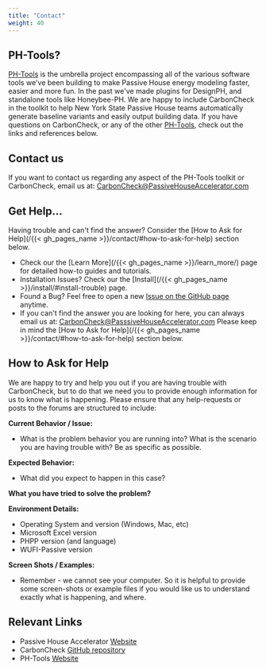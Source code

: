 ```yaml
---
title: "Contact"
weight: 40
---
```


## PH-Tools?
[PH-Tools](http://www.passivehousetools.com/) is the umbrella project encompassing all of the various software tools we've been building to make Passive House energy modeling faster, easier and more fun. In the past we've made plugins for DesignPH, and standalone tools like Honeybee-PH. We are happy to include CarbonCheck in the toolkit to help New York State Passive House teams automatically generate baseline variants and easily output building data. If you have questions on CarbonCheck, or any of the other [PH-Tools](http://www.passivehousetools.com/), check out the links and references below.
## Contact us
If you want to contact us regarding any aspect of the PH-Tools toolkit or CarbonCheck, email us at: CarbonCheck@PassiveHouseAccelerator.com

## Get Help...
Having trouble and can't find the answer? Consider the [How to Ask for Help](/{{< gh_pages_name >}}/contact/#how-to-ask-for-help) section below.
- Check our the [Learn More](/{{< gh_pages_name >}}/learn_more/) page for detailed how-to guides and tutorials.
- Installation Issues? Check our the [Install](/{{< gh_pages_name >}}/install/#install-trouble) page.
- Found a Bug? Feel free to open a new [Issue on the GitHub page](https://github.com/PH-Tools/CarbonCheck/issues) anytime.
- If you can't find the answer you are looking for here, you can always email us at: CarbonCheck@PasssiveHouseAccelerator.com Please keep in mind the [How to Ask for Help](/{{< gh_pages_name >}}/contact/#how-to-ask-for-help) section below.

## How to Ask for Help
We are happy to try and help you out if you are having trouble with CarbonCheck, but
to do that we need you to provide enough information for us to know what is happening. Please ensure that any help-requests or posts to the forums are structured to include:

**Current Behavior / Issue:**
- What is the problem behavior you are running into? What is  the scenario you are having trouble with? Be as specific as possible.

**Expected Behavior:**
- What did you expect to happen in this case?

**What you have tried to solve the problem?**

**Environment Details:**
- Operating System and version (Windows, Mac, etc)
- Microsoft Excel version
- PHPP version (and language)
- WUFI-Passive version


**Screen Shots / Examples:**
- Remember - we cannot see your computer. So it is helpful to provide some screen-shots or example files if you would like us to understand exactly what is happening, and where. 


## Relevant Links
- Passive House Accelerator [Website](https://passivehouseaccelerator.com/)
- CarbonCheck [GitHub repository](https://github.com/PH-Tools/CarbonCheck)
- PH-Tools [Website](http://www.passivehousetools.com/)

